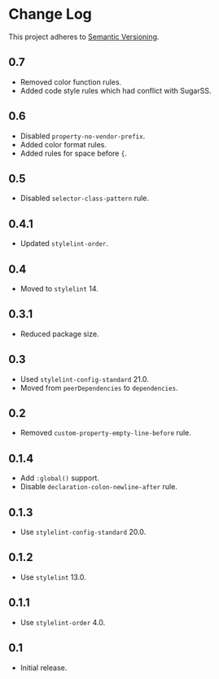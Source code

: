 # Change Log
This project adheres to [Semantic Versioning](http://semver.org/).

## 0.7
* Removed color function rules.
* Added code style rules which had conflict with SugarSS.

## 0.6
* Disabled `property-no-vendor-prefix`.
* Added color format rules.
* Added rules for space before `{`.

## 0.5
* Disabled `selector-class-pattern` rule.

## 0.4.1
* Updated `stylelint-order`.

## 0.4
* Moved to `stylelint` 14.

## 0.3.1
* Reduced package size.

## 0.3
* Used `stylelint-config-standard` 21.0.
* Moved from `peerDependencies` to `dependencies`.

## 0.2
* Removed `custom-property-empty-line-before` rule.

## 0.1.4
* Add `:global()` support.
* Disable `declaration-colon-newline-after` rule.

## 0.1.3
* Use `stylelint-config-standard` 20.0.

## 0.1.2
* Use `stylelint` 13.0.

## 0.1.1
* Use `stylelint-order` 4.0.

## 0.1
* Initial release.
